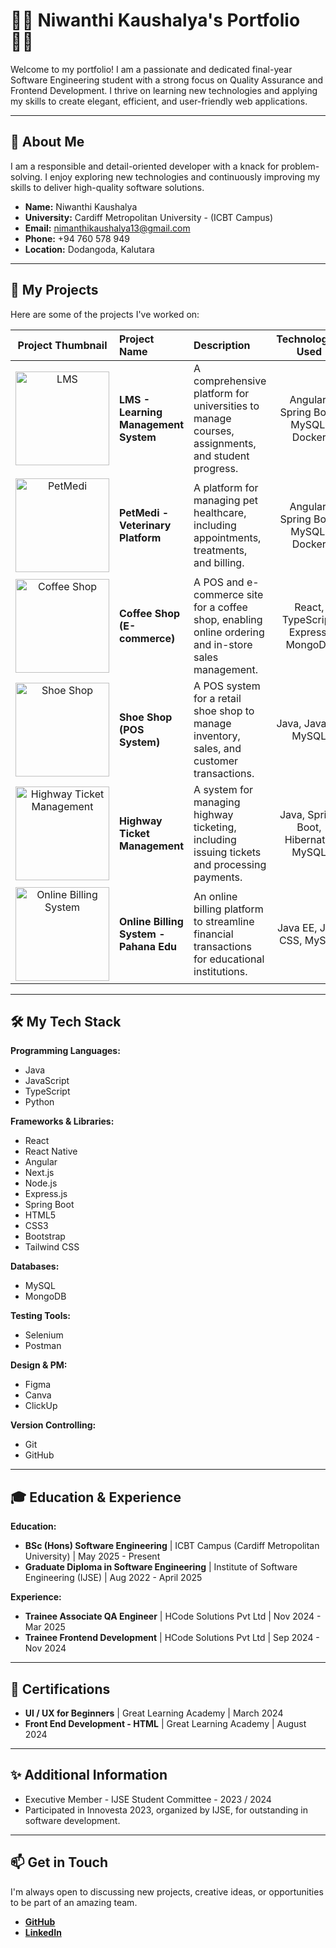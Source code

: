 # 👩‍💻 Niwanthi Kaushalya's Portfolio 👩‍💻

Welcome to my portfolio! I am a passionate and dedicated final-year Software Engineering student with a strong focus on Quality Assurance and Frontend Development. I thrive on learning new technologies and applying my skills to create elegant, efficient, and user-friendly web applications.

---

## 🌟 About Me

I am a responsible and detail-oriented developer with a knack for problem-solving. I enjoy exploring new technologies and continuously improving my skills to deliver high-quality software solutions.

* **Name:** Niwanthi Kaushalya
* **University:** Cardiff Metropolitan University - (ICBT Campus)
* **Email:** nimanthikaushalya13@gmail.com
* **Phone:** +94 760 578 949
* **Location:** Dodangoda, Kalutara

---

## 🚀 My Projects

Here are some of the projects I've worked on:

| Project Thumbnail | Project Name | Description | Technologies Used | Link |
| :---: | :--- | :--- | :---: | :---: |
| <img src="https://cdn.elearningindustry.com/wp-content/uploads/2016/12/challenges-benefits-of-learning-management-systems.png" alt="LMS" width="150"/> | **LMS - Learning Management System** | A comprehensive platform for universities to manage courses, assignments, and student progress. | Angular, Spring Boot, MySQL, Docker | [View Project](#) |
| <img src="https://cdn-assets-eu.frontify.com/s3/frontify-enterprise-files-eu/eyJwYXRoIjoiYWR5ZW5cL2ZpbGVcL3Zlb0QzVG4xYjlxR2VzVlFNNXY0LmpwZyJ9:adyen:zO6fngFmnJBXDHIDsXx-ul2r2AMT66mrdokZY38IIv4?width=1152&height=1152&format=webp&crop=fp&fp=0.5,0.5" alt="PetMedi" width="150"/> | **PetMedi - Veterinary Platform** | A platform for managing pet healthcare, including appointments, treatments, and billing. | Angular, Spring Boot, MySQL, Docker | [View Project](#) |
| <img src="https://colorlib.com/wp/wp-content/uploads/sites/2/coffee-free-template.jpg.avif" alt="Coffee Shop" width="150"/> | **Coffee Shop (E-commerce)** | A POS and e-commerce site for a coffee shop, enabling online ordering and in-store sales management. | React, TypeScript, Express, MongoDB | [View on GitHub](https://github.com/Kaushalya13/Coffee-Shop-FE.git) |
| <img src="https://i0.wp.com/tagrain.com/wp-content/uploads/2022/09/foot-8.png?w=1325&ssl=1" alt="Shoe Shop" width="150"/> | **Shoe Shop (POS System)** | A POS system for a retail shoe shop to manage inventory, sales, and customer transactions. | Java, JavaFX, MySQL | [View on GitHub](https://github.com/Kaushalya13/Shoe_Shop_Front_End.git) |
| <img src="https://framerusercontent.com/images/i2GfBUX3y39OD6U7wLYGPiZezLw.png?width=1500&height=847" alt="Highway Ticket Management" width="150"/> | **Highway Ticket Management** | A system for managing highway ticketing, including issuing tickets and processing payments. | Java, Spring Boot, Hibernate, MySQL | [View on GitHub](https://github.com/Kaushalya13/Highway-Ticket-Management-System.git) |
| <img src="https://media.istockphoto.com/id/1005938962/photo/customer-buying-books.webp?s=2048x2048&w=is&k=20&c=x6qzf56bCSvXWejFnVSNvG7ZZ2XmAIwiuI3-6pR2svc=" alt="Online Billing System" width="150"/> | **Online Billing System - Pahana Edu** | An online billing platform to streamline financial transactions for educational institutions. | Java EE, JSP, CSS, MySQL | [View on GitHub](https://github.com/Kaushalya13/OnlineBillingSystem-PahanaEdu.git) |

---

## 🛠️ My Tech Stack

**Programming Languages:**
* Java
* JavaScript
* TypeScript
* Python

**Frameworks & Libraries:**
* React
* React Native
* Angular
* Next.js
* Node.js
* Express.js
* Spring Boot
* HTML5
* CSS3
* Bootstrap
* Tailwind CSS

**Databases:**
* MySQL
* MongoDB

**Testing Tools:**
* Selenium
* Postman

**Design & PM:**
* Figma
* Canva
* ClickUp

**Version Controlling:**
* Git
* GitHub

---

## 🎓 Education & Experience

**Education:**
* **BSc (Hons) Software Engineering** | ICBT Campus (Cardiff Metropolitan University) | May 2025 - Present
* **Graduate Diploma in Software Engineering** | Institute of Software Engineering (IJSE) | Aug 2022 - April 2025

**Experience:**
* **Trainee Associate QA Engineer** | HCode Solutions Pvt Ltd | Nov 2024 - Mar 2025
* **Trainee Frontend Development** | HCode Solutions Pvt Ltd | Sep 2024 - Nov 2024

---

## 📜 Certifications

* **UI / UX for Beginners** | Great Learning Academy | March 2024
* **Front End Development - HTML** | Great Learning Academy | August 2024

---

## ✨ Additional Information

* Executive Member - IJSE Student Committee - 2023 / 2024
* Participated in Innovesta 2023, organized by IJSE, for outstanding in software development.

---

## 📫 Get in Touch

I'm always open to discussing new projects, creative ideas, or opportunities to be part of an amazing team.

* **[GitHub](https://github.com/Kaushalya13)**
* **[LinkedIn](https://www.linkedin.com/in/niwanthi-kaushalya/)**
